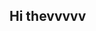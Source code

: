 ## Hi thevvvvv

<!--

**Here are some ideas to get you started:**
oaghhhh chadtronic is sooo hottt fuckkk im rubbing my belly dirty bavtronic productions
-->
